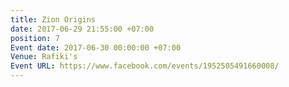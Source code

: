 ```yaml
---
title: Zion Origins
date: 2017-06-29 21:55:00 +07:00
position: 7
Event date: 2017-06-30 00:00:00 +07:00
Venue: Rafiki's
Event URL: https://www.facebook.com/events/1952505491660008/
---
```


